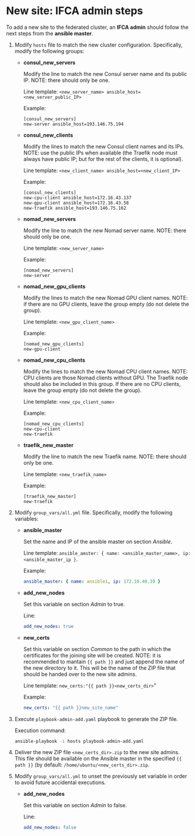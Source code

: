 # New site: IFCA admin steps

To add a new site to the federated cluster, an **IFCA admin** should follow the next steps from the **ansible master**.

1. Modify `hosts` file to match the new cluster configuration. Specifically, modify the following groups:
    - **consul_new_servers**
        
        Modify the line to match the new Consul server name and its public IP. NOTE: there should only be one.
        
        Line template: `<new_server_name> ansible_host=<new_server_public_IP>`
        
        Example:
        
        ```
        [consul_new_servers]
        new-server ansible_host=193.146.75.194
        ```
        
    
    - **consul_new_clients**
        
        Modify the lines to match the new Consul client names and its IPs. NOTE: use the public IPs when available (the Traefik node must always have public IP; but for the rest of the clients, it is optional). 
        
        Line template: `<new_client_name> ansible_host=<new_client_IP>`
        
        Example:
        
        ```
        [consul_new_clients]
        new-cpu-client ansible_host=172.16.43.137
        new-gpu-client ansible_host=172.16.43.58
        new-traefik ansible_host=193.146.75.162
        ```
        
    
    - **nomad_new_servers**
        
        Modify the line to match the new Nomad server name. NOTE: there should only be one.
        
        Line template: `<new_server_name>`
        
        Example:
        
        ```
        [nomad_new_servers]
        new-server
        ```
        
    
    - **nomad_new_gpu_clients**
        
        Modify the lines to match the new Nomad GPU client names. NOTE: if there are no GPU clients, leave the group empty (do not delete the group).
        
        Line template: `<new_gpu_client_name>`
        
        Example:
        
        ```
        [nomad_new_gpu_clients]
        new-gpu-client
        ```
        
    
    - **nomad_new_cpu_clients**
        
        Modify the lines to match the new Nomad CPU client names. NOTE: CPU clients are those Nomad clients without GPU. The Traefik node should also be included in this group. If there are no CPU clients, leave the group empty (do not delete the group).
        
        Line template: `<new_cpu_client_name>`
        
        Example:
        
        ```
        [nomad_new_cpu_clients]
        new-cpu-client
        new-traefik
        ```
        
    
    - **traefik_new_master**
        
        Modify the line to match the new Traefik name. NOTE: there should only be one.
        
        Line template: `<new_traefik_name>`
        
        Example:
        
        ```
        [traefik_new_master]
        new-traefik
        ```
        
    
2. Modify `group_vars/all.yml` file. Specifically, modify the following variables:
    - **ansible_master**
      
      Set the name and IP of the ansible master on section *Ansible*.
      
      Line template: `ansible_amster: { name: <ansible_master_name>, ip: <ansible_master_ip }`.
      
      Example:
      ```yaml
      ansible_master: { name: ansible1, ip: 172.16.40.39 }
      ```
      
    - **add_new_nodes**
        
        Set this variable on section *Admin* to true. 
        
        Line: 
        
        ```yaml
        add_new_nodes: true
        ```
        
    - **new_certs**
        
        Set this variable on section *Common* to the path in which the certificates for the joining site will be created. NOTE: it is recommended to mantain `{{ path }}` and just append the name of the new directory to it. This will be the name of the ZIP file that should be handed over to the new site admins.
        
        Line template: `new_certs:"{{ path }}<new_certs_dir>`"
        
        Example: 
        
        ```yaml
        new_certs: "{{ path }}new_site_name"
        ```
        

4. Execute `playbook-admin-add.yaml` playbook to generate the ZIP file.
    
    Execution command:
    
    ```bash
    ansible-playbook -i hosts playbook-admin-add.yaml
    ```


    
5. Deliver the new ZIP file `<new_certs_dir>.zip` to the new site admins. This file should be available on the Ansible master in the specified `{{ path }}` (by default: `/home/ubuntu/<new_certs_dir>.zip`.

6. Modify `group_vars/all.yml` to unset the previously set variable in order to avoid future accidental executions.
    - **add_new_nodes**
        
        Set this variable on section *Admin* to false. 
        
        Line: 
        
        ```yaml
        add_new_nodes: false
        ```
